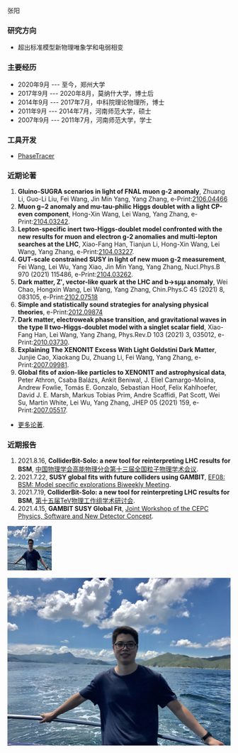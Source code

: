 张阳

### 研究方向
- 超出标准模型新物理唯象学和电弱相变

### 主要经历
- 2020年9月 --- 至今，郑州大学
- 2017年9月 --- 2020年8月，莫纳什大学，博士后
- 2014年9月 --- 2017年7月，中科院理论物理所，博士
- 2011年9月 --- 2014年7月，河南师范大学，硕士
- 2007年9月 --- 2011年7月，河南师范大学，学士

### 工具开发
- [PhaseTracer](https://github.com/PhaseTracer/PhaseTracer)

### 近期论著
1. **Gluino-SUGRA scenarios in light of FNAL muon g-2 anomaly**, Zhuang Li, Guo-Li Liu, Fei Wang, Jin Min Yang, Yang Zhang, e-Print:[2106.04466](https://arxiv.org/abs/2106.04466)
2. **Muon g−2 anomaly and mu-tau-philic Higgs doublet with a light CP-even component**, Hong-Xin Wang, Lei Wang, Yang Zhang, e-Print:[2104.03242](https://arxiv.org/abs/2104.03242).
3. **Lepton-specific inert two-Higgs-doublet model confronted with the new results for muon and electron g-2 anomalies and multi-lepton searches at the LHC**, Xiao-Fang Han, Tianjun Li, Hong-Xin Wang, Lei Wang, Yang Zhang, e-Print:[2104.03227](https://arxiv.org/abs/2104.03227).
4. **GUT-scale constrained SUSY in light of new muon g-2 measurement**, Fei Wang, Lei Wu, Yang Xiao, Jin Min Yang, Yang Zhang, Nucl.Phys.B 970 (2021) 115486, e-Print:[2104.03262](https://arxiv.org/abs/2104.03262).
5. **Dark matter, Z′, vector-like quark at the LHC and b→sμμ anomaly**, Wei Chao, Hongxin Wang, Lei Wang, Yang Zhang, Chin.Phys.C 45 (2021) 8, 083105, e-Print:[2102.07518](https://arxiv.org/abs/2102.07518)
6. **Simple and statistically sound strategies for analysing physical theories**, e-Print:[2012.09874](https://arxiv.org/abs/2012.09874)
7. **Dark matter, electroweak phase transition, and gravitational waves in the type II two-Higgs-doublet model with a singlet scalar field**, Xiao-Fang Han, Lei Wang, Yang Zhang, Phys.Rev.D 103 (2021) 3, 035012, e-Print:[2010.03730](https://arxiv.org/abs/2010.03730).
8. **Explaining The XENON1T Excess With Light Goldstini Dark Matter**, Junjie Cao, Xiaokang Du, Zhuang Li, Fei Wang, Yang Zhang, e-Print:[2007.09981](https://arxiv.org/abs/2007.09981).
9. **Global fits of axion-like particles to XENON1T and astrophysical data**, Peter Athron, Csaba Balázs, Ankit Beniwal, J. Eliel Camargo-Molina, Andrew Fowlie, Tomás E. Gonzalo, Sebastian Hoof, Felix Kahlhoefer, David J. E. Marsh, Markus Tobias Prim, Andre Scaffidi, Pat Scott, Wei Su, Martin White, Lei Wu, Yang Zhang, JHEP 05 (2021) 159, e-Print:[2007.05517](https://arxiv.org/abs/2007.05517).

- [更多论著](https://inspirehep.net/authors/982178?ui-citation-summary=true).

### 近期报告

1. 2021.8.16, **ColliderBit-Solo: a new tool for reinterpreting LHC results for BSM**, [中国物理学会高能物理分会第十三届全国粒子物理学术会议](https://indico.ihep.ac.cn/event/10906/).
2. 2021.7.22, **SUSY global fits with future colliders using GAMBIT**, [EF08: BSM: Model specific explorations Biweekly Meeting](https://indico.fnal.gov/event/50140/).
3. 2021.7.19, **ColliderBit-Solo: a new tool for reinterpreting LHC results for BSM**, [第十五届TeV物理工作组学术研讨会](https://indico.ihep.ac.cn/event/14101/).
4. 2021.4.15, **GAMBIT SUSY Global Fit**, [Joint Workshop of the CEPC Physics, Software and New Detector Concept](https://indico.ihep.ac.cn/event/13888/).


<img src="IMG_1444.JPEG" width="100" height="100" alt="AltText" />

![IMG_1444.JPEG](IMG_1444.JPEG)
